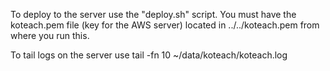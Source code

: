 To deploy to the server use the "deploy.sh" script. You must have the koteach.pem file (key for the AWS server) located in ../../koteach.pem from where you run this.

To tail logs on the server use tail -fn 10 ~/data/koteach/koteach.log